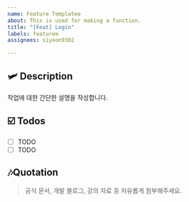 ```yaml
---
name: Feature Template⚙️
about: This is used for making a function.
title: "[Feat] Login"
labels: feature⚙️
assignees: siyeon9302

---
```


## 🛩️ Description
작업에 대한 간단한 설명을 작성합니다.

## ☑️ Todos
- [ ] TODO
- [ ] TODO

## 🎶Quotation
>공식 문서, 개발 블로그, 강의 자료 등 자유롭게 첨부해주세요.
